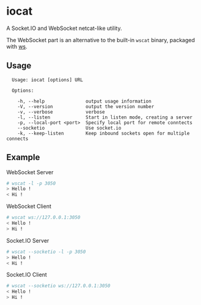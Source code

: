 iocat
=====

A Socket.IO and WebSocket netcat-like utility.

The WebSocket part is an alternative to the built-in `wscat` binary, packaged with [ws](http://einaros.github.com/ws/).

Usage
-----

```
  Usage: iocat [options] URL

  Options:

    -h, --help               output usage information
    -V, --version            output the version number
    -v, --verbose            verbose
    -l, --listen             Start in listen mode, creating a server
    -p, --local-port <port>  Specify local port for remote conntects
    --socketio               Use socket.io
    -k, --keep-listen        Keep inbound sockets open for multiple connects
```

Example
-------

WebSocket Server
```bash
# wscat -l -p 3050
> Hello !
< Hi !
```

WebSocket Client
```bash
# wscat ws://127.0.0.1:3050
< Hello !
> Hi !
```

Socket.IO Server
```bash
# wscat --socketio -l -p 3050
> Hello !
< Hi !
```

Socket.IO Client
```bash
# wscat --socketio ws://127.0.0.1:3050
< Hello !
> Hi !
```
